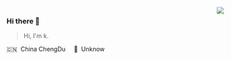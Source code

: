 <img align="right" src="https://github-readme-stats.vercel.app/api?username=wannengdek&show_icons=true&hide_title=true">

### Hi there 👋

> Hi, I'm k.

🇨🇳 &nbsp;China ChengDu  &nbsp;&nbsp;&nbsp; 🌱 &nbsp;Unknow

